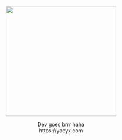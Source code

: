 <!---
thepirateboy/thepirateboy is a ✨ special ✨ repository because its `README.md` (this file) appears on your GitHub profile.
You can click the Preview link to take a look at your changes.
--->

#

<p align="center"> 
    <img src="https://drive.google.com/uc?export=view&id=11CpTo9NiGycnVKOCdVNZ3GSBdh0OLdNg" height="300" alt="">
</p>

<p align="center" size="50px">
Dev goes brrr haha
    <br>
    https://yaeyx.com
</p>
